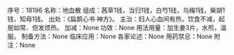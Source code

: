 序号：18196
名称：地血散
组成：茜草1钱，当归1钱，白芍1钱，乌梅1钱，柴胡1钱，知母1钱。
出处：《扁鹊心书·神方》。
主治：妇人心血间有热，饮食不减，起居如常．但发烦热。
加减：None
功效：None
用法用量：加生姜3片，水煎，温服。
制备方法：None
临床应用：None
各家论述：None
用药禁忌：None
附注：None
